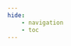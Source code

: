 ```yaml
---
hide:
    - navigation
    - toc
---
```


<link rel="stylesheet" type="text/css" href="/stylesheets/main.css">
<h1></h1>
